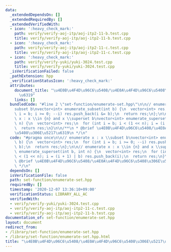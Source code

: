 ```yaml
---
data:
  _extendedDependsOn: []
  _extendedRequiredBy: []
  _extendedVerifiedWith:
  - icon: ':heavy_check_mark:'
    path: verify/verify-aoj-itp/aoj-itp2-11-b.test.cpp
    title: verify/verify-aoj-itp/aoj-itp2-11-b.test.cpp
  - icon: ':heavy_check_mark:'
    path: verify/verify-aoj-itp/aoj-itp2-11-c.test.cpp
    title: verify/verify-aoj-itp/aoj-itp2-11-c.test.cpp
  - icon: ':heavy_check_mark:'
    path: verify/verify-yuki/yuki-3024.test.cpp
    title: verify/verify-yuki/yuki-3024.test.cpp
  _isVerificationFailed: false
  _pathExtension: hpp
  _verificationStatusIcon: ':heavy_check_mark:'
  attributes:
    document_title: "\u4E0B\u4F4D\u96C6\u5408/\u4E0A\u4F4D\u96C6\u5408\u306E\u5217\
      \u6319"
    links: []
  bundledCode: "#line 2 \"set-function/enumerate-set.hpp\"\n\n// enumerate x : x \\\
    subset b\nvector<int> enumerate_subset(int b) {\n  vector<int> res;\n  for (int\
    \ i = b; i >= 0; --i) res.push_back(i &= b);\n  return res;\n};\n\n// enumerate\
    \ x : x \\in {n} and x \\superset b\nvector<int> enumerate_superset(int b, int\
    \ n) {\n  vector<int> res;\n  for (int i = b; i < (1 << n); i = (i + 1) | b) res.push_back(i);\n\
    \  return res;\n}\n\n/**\n * @brief \u4E0B\u4F4D\u96C6\u5408/\u4E0A\u4F4D\u96C6\
    \u5408\u306E\u5217\u6319\n */\n"
  code: "#pragma once\n\n// enumerate x : x \\subset b\nvector<int> enumerate_subset(int\
    \ b) {\n  vector<int> res;\n  for (int i = b; i >= 0; --i) res.push_back(i &=\
    \ b);\n  return res;\n};\n\n// enumerate x : x \\in {n} and x \\superset b\nvector<int>\
    \ enumerate_superset(int b, int n) {\n  vector<int> res;\n  for (int i = b; i\
    \ < (1 << n); i = (i + 1) | b) res.push_back(i);\n  return res;\n}\n\n/**\n *\
    \ @brief \u4E0B\u4F4D\u96C6\u5408/\u4E0A\u4F4D\u96C6\u5408\u306E\u5217\u6319\n\
    \ */\n"
  dependsOn: []
  isVerificationFile: false
  path: set-function/enumerate-set.hpp
  requiredBy: []
  timestamp: '2020-12-07 13:36:10+09:00'
  verificationStatus: LIBRARY_ALL_AC
  verifiedWith:
  - verify/verify-yuki/yuki-3024.test.cpp
  - verify/verify-aoj-itp/aoj-itp2-11-c.test.cpp
  - verify/verify-aoj-itp/aoj-itp2-11-b.test.cpp
documentation_of: set-function/enumerate-set.hpp
layout: document
redirect_from:
- /library/set-function/enumerate-set.hpp
- /library/set-function/enumerate-set.hpp.html
title: "\u4E0B\u4F4D\u96C6\u5408/\u4E0A\u4F4D\u96C6\u5408\u306E\u5217\u6319"
---
```

